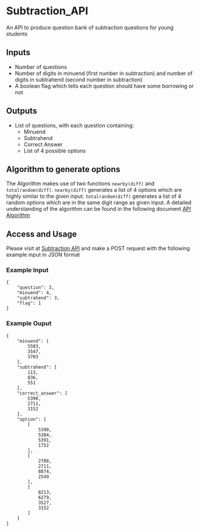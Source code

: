 # Subtraction_API
An API to produce question bank of subtraction questions for young students

## Inputs
- Number of questions
- Number of digits in minuend (first number in subtraction) and number of digits in subtrahend (second number in subtraction)
- A boolean flag which tells each question should have some borrowing or not

## Outputs
- List of questions, with each question containing:
  - Minuend
  - Subtrahend
  - Correct Answer
  - List of 4 possible options

## Algorithm to generate options
The Algorithm makes use of two functions `nearby(diff)` and `totalrandom(diff)`.
`nearby(diff)` generates a list of 4 options which are highly similar to the given input. 
`totalrandom(diff)` generates a list of 4 random options which are in the same digit range as given input.
A detailed understanding of the algorithm can be found in the following document [API Algorithm](https://drive.google.com/file/d/1efPAwNtqPl3aCJ5wxjNNnMvxg-pHYRPi/view?usp=sharing)

## Access and Usage
Please visit at [Subtraction API](https://thawing-atoll-20678.herokuapp.com/posts) and make a POST request with the following example input in JSON format

### Example Input
```
{
    "question": 3,
    "minuend": 4,
    "subtrahend": 3,
    "flag": 1
}
```

### Example Ouput
```
{
    "minuend": [
        5503,
        3547,
        3703
    ],
    "subtrahend": [
        113,
        836,
        551
    ],
    "correct_answer": [
        5390,
        2711,
        3152
    ],
    "option": [
        [
            5390,
            5384,
            5391,
            1752
        ],
        [
            2708,
            2711,
            8874,
            2549
        ],
        [
            8213,
            6279,
            3527,
            3152
        ]
    ]
}
```
